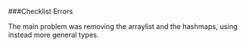 ###Checklist Errors

The main problem was removing the arraylist and the hashmaps, using instead more general types. 